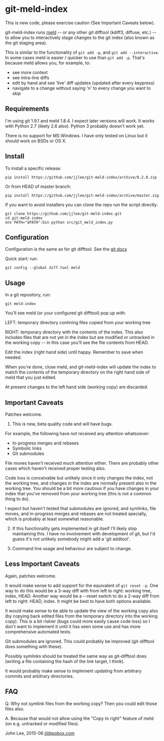 # git-meld-index

This is new code, please exercise caution (See Important Caveats below).

git-meld-index runs [meld](http://meldmerge.org/) -- or any other git
difftool (kdiff3, diffuse, etc.) -- to allow you to interactively
stage changes to the git index (also known as the git staging area).

This is similar to the functionality of `git add -p`, and `git add
--interactive`.  In some cases meld is easier / quicker to use than
`git add -p`.  That's because meld allows you, for example, to:

* see more context
* see intra-line diffs
* edit by hand and see 'live' diff updates (updated after every keypress)
* navigate to a change without saying 'n' to every change you want to skip


## Requirements

I'm using git 1.9.1 and meld 1.8.4.  I expect later versions will
work.  It works with Python 2.7 (likely 2.6 also).  Python 3 probably
doesn't work yet.

There is no support for MS Windows.  I have only tested on Linux but
it should work on BSDs or OS X.


## Install

To install a specific release:

```
pip install https://github.com/jjlee/git-meld-index/archive/0.2.0.zip
```

Or from HEAD of master branch:

```
pip install https://github.com/jjlee/git-meld-index/archive/master.zip
```

If you want to avoid installers you can clone the repo run the script
directly:

```
git clone https://github.com/jjlee/git-meld-index.git
cd git-meld-index
env PATH="$PATH":bin python src/git_meld_index.py
```


## Configuration

Configuration is the same as for git difftool.  See the [git docs][git-docs]

Quick start: run:

```
git config --global diff.tool meld
```

  [git-docs]: https://git-scm.com/documentation


## Usage

In a git repository, run:

```
git meld-index
```

You'll see meld (or your configured git difftool) pop up with:

LEFT: temporary directory contining files copied from your working
tree

RIGHT: temporary directory with the contents of the index.  This also
includes files that are not yet in the index but are modified or
untracked in the working copy -- in this case you'll see the file
contents from HEAD.

Edit the index (right hand side) until happy.  Remember to save when
needed.

When you're done, close meld, and git-meld-index will update the index
to match the contents of the temporary directory on the right hand
side of meld that you just edited.

At present changes to the left hand side (working copy) are discarded.


## Important Caveats

Patches welcome.

1. This is new, beta quality code and will have bugs.

For example, the following have not received any attention whatsoever:

* In-progress merges and rebases
* Symbolic links
* Git submodules

File moves haven't received much attention either.  There are probably
other cases which haven't received proper testing also.

Code loss is conceivable but unlikely since it only changes the index,
not the working tree, and changes in the index are normally present
also in the working tree.  You should be a bit more cautious if you
have changes in your index that you've removed from your working tree
(this is not a common thing to do).

I expect but haven't tested that submodules are ignored, and symlinks,
file moves, and in-progress merges and rebases are not treated
specially, which is probably at least somewhat reasonable.

2. If this functionality gets implemented in git itself I'll likely
stop maintaining this.  I have no involvement with development of git,
but I'd guess it's not unlikely somebody might add a 'git addtool'.

3. Command line usage and behaviour are subject to change.


## Less Important Caveats

Again, patches welcome.

It would make sense to add support for the equivalent of `git reset
-p`.  One way to do this would be a 3-way diff with from left to
right: working tree, index, HEAD.  Another way would be a --reset
switch to do a 2-way diff from left to right: HEAD, index.  It might
be best to have both options available.

It would make sense to be able to update the view of the working copy
also (by copying back edited files from the temporary directory into
the working copy).  This is a bit riskier (bugs could more easily
cause code loss) so I don't want to implement it until it has seen
some use and has more comprehensive automated tests.

Git submodules are ignored.  This could probably be improved
(git-difftool does something with these).

Possibly symlinks should be treated the same way as git-difftool does
(writing a file containing the hash of the link target, I think).

It would probably make sense to implement updating from arbitrary
commits and arbitrary directories.


## FAQ

Q. Why not symlink files from the working copy?  Then you could edit
those files also.

A. Because that would not allow using the "Copy to right" feature of
meld (on e.g. untracked or modified files).


John Lee, 2015-06
jjl@pobox.com
